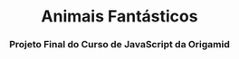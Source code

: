 <h1 align="center">Animais Fantásticos</h1>

<h3 align="center">Projeto Final do Curso de JavaScript da Origamid</h3>
